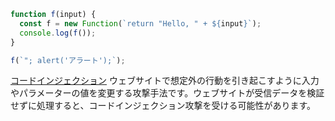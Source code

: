 ```js
function f(input) {
  const f = new Function(`return "Hello, " + ${input}`);
  console.log(f());
}

f(`"; alert('アラート');`);
```

[コードインジェクション](https://developer.amazon.com/ja/docs/login-with-amazon/code-injection.html)
ウェブサイトで想定外の行動を引き起こすように入力やパラメーターの値を変更する攻撃手法です。ウェブサイトが受信データを検証せずに処理すると、コードインジェクション攻撃を受ける可能性があります。
